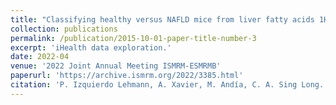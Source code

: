 ```yaml
---
title: "Classifying healthy versus NAFLD mice from liver fatty acids 1H-MRS at 9.4 T using SVMs"
collection: publications
permalink: /publication/2015-10-01-paper-title-number-3
excerpt: 'iHealth data exploration.'
date: 2022-04
venue: '2022 Joint Annual Meeting ISMRM-ESMRMB'
paperurl: 'https://archive.ismrm.org/2022/3385.html'
citation: 'P. Izquierdo Lehmann, A. Xavier, M. Andía, C. A. Sing Long. &quot;Classifying healthy versus NAFLD mice from liver fatty acids 1H-MRS at 9.4 T using SVMs&quot;, <i>2022 Joint Annual Meeting ISMRM-ESMRMB<i>, 2022.'
---
```



